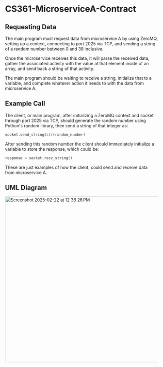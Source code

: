 # CS361-MicroserviceA-Contract

## Requesting Data
The main program must request data from microservice A by using ZeroMQ, setting up a context, connecting to port 2025 via TCP, and sending a string of a random number between 0 and 39 inclusive. 

Once the microservice receives this data, it will parse the received data, gather the associated activity with the value at that element inside of an array, and send back a string of that activity.

The main program should be waiting to receive a string, initialize that to a variable, and complete whatever action it needs to with the data from microservice A. 

## Example Call
The client, or main program, after initializing a ZeroMQ context and socket through port 2025 via TCP, should generate the random number using Python's random library, then send a string of that integer as:

```python
socket.send_string(str(random_number)
```

After sending this random number the client should immediately initialize a variable to store the response, which could be:

```python
response = socket.recv_string()
```

These are just examples of how the client, could send and receive data from microservice A. 


## UML Diagram
<img width="545" alt="Screenshot 2025-02-22 at 12 38 26 PM" src="https://github.com/user-attachments/assets/6a348c28-2c80-4f41-b31a-59b1d17facfb" />


